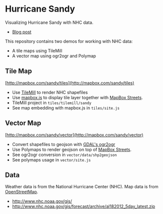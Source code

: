 # Hurricane Sandy

Visualizing Hurricane Sandy with NHC data.

- [Blog post](http://mapbox.com/blog/mapping-sandy)

This repository contains two demos for working with NHC data:

- A tile maps using TileMill
- A vector map using ogr2ogr and Polymap

## Tile Map

[http://mapbox.com/sandy/tiles](http://mapbox.com/sandy/tiles)

- Use [TileMill](http://mapbox.com/tilemill/) to render NHC shapefiles
- Use [mapbox.js](http://mapbox.com/mapbox.js/api/v0.6.6/) to display tile layer together with [MapBox Streets](https://tiles.mapbox.com/mapbox/map/mapbox-streets).
- TileMill project in `tiles/tilemill/sandy`
- See map embedding with mapbox.js in `tiles/site.js`

## Vector Map

[http://mapbox.com/sandy/vector](http://mapbox.com/sandy/vector)

- Convert shapefiles to geojson with [GDAL's ogr2ogr](http://www.gdal.org/)
- Use Polymaps to render geojson on top of [MapBox Streets](https://tiles.mapbox.com/mapbox/map/mapbox-streets).
- See ogr2ogr conversion in `vector/data/shp2geojson`
- See polymaps usage in `vector/site.js`

## Data

Weather data is from the National Hurricane Center (NHC). Map data is from [OpenStreetMap](http://www.openstreetmap.org/).

- http://www.nhc.noaa.gov/gis/
- http://www.nhc.noaa.gov/gis/forecast/archive/al182012_5day_latest.zip
